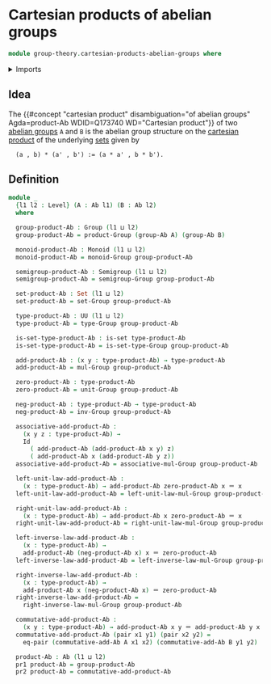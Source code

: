 # Cartesian products of abelian groups

```agda
module group-theory.cartesian-products-abelian-groups where
```

<details><summary>Imports</summary>

```agda
open import foundation.dependent-pair-types
open import foundation.equality-cartesian-product-types
open import foundation.identity-types
open import foundation.sets
open import foundation.universe-levels

open import group-theory.abelian-groups
open import group-theory.cartesian-products-groups
open import group-theory.groups
open import group-theory.monoids
open import group-theory.semigroups
```

</details>

## Idea

The
{{#concept "cartesian product" disambiguation="of abelian groups" Agda=product-Ab WDID=Q173740 WD="Cartesian product"}}
of two [abelian groups](group-theory.abelian-groups.md) `A` and `B` is the
abelian group structure on the
[cartesian product](foundation.cartesian-product-types.md) of the underlying
[sets](foundation.sets.md) given by

```text
  (a , b) * (a' , b') := (a * a' , b * b').
```

## Definition

```agda
module _
  {l1 l2 : Level} (A : Ab l1) (B : Ab l2)
  where

  group-product-Ab : Group (l1 ⊔ l2)
  group-product-Ab = product-Group (group-Ab A) (group-Ab B)

  monoid-product-Ab : Monoid (l1 ⊔ l2)
  monoid-product-Ab = monoid-Group group-product-Ab

  semigroup-product-Ab : Semigroup (l1 ⊔ l2)
  semigroup-product-Ab = semigroup-Group group-product-Ab

  set-product-Ab : Set (l1 ⊔ l2)
  set-product-Ab = set-Group group-product-Ab

  type-product-Ab : UU (l1 ⊔ l2)
  type-product-Ab = type-Group group-product-Ab

  is-set-type-product-Ab : is-set type-product-Ab
  is-set-type-product-Ab = is-set-type-Group group-product-Ab

  add-product-Ab : (x y : type-product-Ab) → type-product-Ab
  add-product-Ab = mul-Group group-product-Ab

  zero-product-Ab : type-product-Ab
  zero-product-Ab = unit-Group group-product-Ab

  neg-product-Ab : type-product-Ab → type-product-Ab
  neg-product-Ab = inv-Group group-product-Ab

  associative-add-product-Ab :
    (x y z : type-product-Ab) →
    Id
      ( add-product-Ab (add-product-Ab x y) z)
      ( add-product-Ab x (add-product-Ab y z))
  associative-add-product-Ab = associative-mul-Group group-product-Ab

  left-unit-law-add-product-Ab :
    (x : type-product-Ab) → add-product-Ab zero-product-Ab x ＝ x
  left-unit-law-add-product-Ab = left-unit-law-mul-Group group-product-Ab

  right-unit-law-add-product-Ab :
    (x : type-product-Ab) → add-product-Ab x zero-product-Ab ＝ x
  right-unit-law-add-product-Ab = right-unit-law-mul-Group group-product-Ab

  left-inverse-law-add-product-Ab :
    (x : type-product-Ab) →
    add-product-Ab (neg-product-Ab x) x ＝ zero-product-Ab
  left-inverse-law-add-product-Ab = left-inverse-law-mul-Group group-product-Ab

  right-inverse-law-add-product-Ab :
    (x : type-product-Ab) →
    add-product-Ab x (neg-product-Ab x) ＝ zero-product-Ab
  right-inverse-law-add-product-Ab =
    right-inverse-law-mul-Group group-product-Ab

  commutative-add-product-Ab :
    (x y : type-product-Ab) → add-product-Ab x y ＝ add-product-Ab y x
  commutative-add-product-Ab (pair x1 y1) (pair x2 y2) =
    eq-pair (commutative-add-Ab A x1 x2) (commutative-add-Ab B y1 y2)

  product-Ab : Ab (l1 ⊔ l2)
  pr1 product-Ab = group-product-Ab
  pr2 product-Ab = commutative-add-product-Ab
```
